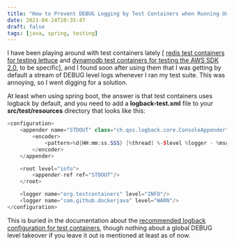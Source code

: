 ```yaml
---
title: "How to Prevent DEBUG Logging by Test Containers when Running Unit Tests in Java"
date: 2021-04-24T20:35:47
draft: false
tags: [java, spring, testing]
---
```


I have been playing around with test containers lately \[ [redis test containers for testing lettuce](https://nickolasfisher.com/blog/How-to-use-a-Redis-Test-Container-with-LettuceSpring-Boot-Webflux) and [dynamodb test containers for testing the AWS SDK 2.0](https://nickolasfisher.com/blog/Setup-and-Use-a-DynamoDB-Test-Container-with-the-AWS-Java-SDK-20), to be specific\], and I found soon after using them that I was getting by default a stream of DEBUG level logs whenever I ran my test suite. This was annoying, so I went digging for a solution.

At least when using spring boot, the answer is that test containers uses logback by default, and you need to add a **logback-test.xml** file to your **src/test/resources** directory that looks like this:

```java
<configuration>
    <appender name="STDOUT" class="ch.qos.logback.core.ConsoleAppender">
        <encoder>
            <pattern>%d{HH:mm:ss.SSS} [%thread] %-5level %logger - %msg%n</pattern>
        </encoder>
    </appender>

    <root level="info">
        <appender-ref ref="STDOUT"/>
    </root>

    <logger name="org.testcontainers" level="INFO"/>
    <logger name="com.github.dockerjava" level="WARN"/>
</configuration>

```

This is buried in the documentation about the [recommended logback configuration for test containers](https://www.testcontainers.org/supported_docker_environment/logging_config/), though nothing about a global DEBUG level takeover if you leave it out is mentioned at least as of now.
